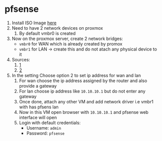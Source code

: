 # pfsense


1. Install ISO Image [here](https://atxfiles.netgate.com/mirror/downloads/) 
2. Need to have 2 network devices on proxmox
   1. By default vmbr0 is created
3. Now on the proxmox server, create 2 network bridges:
   - `vmbr0` for WAN which is already created by promox
   - `vmbr1` for LAN -> create this and do not atach any physical device to it
4. Sources:
   1. [1](https://www.youtube.com/watch?v=ZnT29rP-11s)
   2. [2](https://www.youtube.com/watch?v=RpCjlyvOt18)
5. In the setting Choose option 2 to set ip address for wan and lan
   1. For wan choose the ip address assigned by the router and also provide a gateway
   2. For lan choose ip address like `10.10.10.1` but do not enter any gateway
   3. Once done, attach any other VM and add network driver i.e vmbr1 with has pfsens lan
   4. Now in this VM open browser with `10.10.10.1` and pfsense web interface will open
   5. Login with default credentials:
      - Username: `admin`
      - Password: `pfsense`